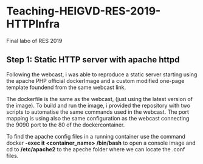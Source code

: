 # Teaching-HEIGVD-RES-2019-HTTPInfra
Final labo of RES 2019

## Step 1: Static HTTP server with apache httpd

Following the webcast, i was able to reproduce a static server starting using the apache PHP official dockerImage and a custom modified one-page template foundend from the same webcast link.

The dockerfile is the same as the webcast, (just using the latest version of the image). To build and run the image, i provided the repository with two scripts to automatise the same commands used in the webcast. The port mapping is using also the same configuration as the webcast connecting the 9090 port to the 80 of the dockercontainer.

To find the apache config files in a running container use the command docker **-exec it <container_name> /bin/bash** to open a console image and cd to **/etc/apache2** to the apeche folder where we can locate the .conf files.









